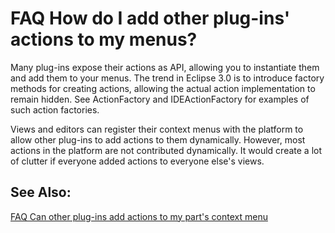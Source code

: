 

FAQ How do I add other plug-ins' actions to my menus?
=====================================================

Many plug-ins expose their actions as API, allowing you to instantiate them and add them to your menus. The trend in Eclipse 3.0 is to introduce factory methods for creating actions, allowing the actual action implementation to remain hidden. See ActionFactory and IDEActionFactory for examples of such action factories.

  
Views and editors can register their context menus with the platform to allow other plug-ins to add actions to them dynamically. However, most actions in the platform are not contributed dynamically. It would create a lot of clutter if everyone added actions to everyone else's views.

  

See Also:
---------

[FAQ Can other plug-ins add actions to my part's context menu](FAQ_Can_other_plug-ins_add_actions_to_my_part's_context_menu.md)

